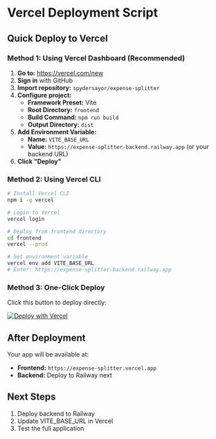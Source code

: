 # Vercel Deployment Script

## Quick Deploy to Vercel

### Method 1: Using Vercel Dashboard (Recommended)

1. **Go to:** https://vercel.com/new
2. **Sign in** with GitHub
3. **Import repository:** `spydersayor/expense-splitter`
4. **Configure project:**
   - **Framework Preset:** Vite
   - **Root Directory:** `frontend`
   - **Build Command:** `npm run build`
   - **Output Directory:** `dist`
5. **Add Environment Variable:**
   - **Name:** `VITE_BASE_URL`
   - **Value:** `https://expense-splitter-backend.railway.app` (or your backend URL)
6. **Click "Deploy"**

### Method 2: Using Vercel CLI

```bash
# Install Vercel CLI
npm i -g vercel

# Login to Vercel
vercel login

# Deploy from frontend directory
cd frontend
vercel --prod

# Set environment variable
vercel env add VITE_BASE_URL
# Enter: https://expense-splitter-backend.railway.app
```

### Method 3: One-Click Deploy

Click this button to deploy directly:

[![Deploy with Vercel](https://vercel.com/button)](https://vercel.com/new/clone?repository-url=https://github.com/spydersayor/expense-splitter&root-directory=frontend)

## After Deployment

Your app will be available at:
- **Frontend:** `https://expense-splitter.vercel.app`
- **Backend:** Deploy to Railway next

## Next Steps

1. Deploy backend to Railway
2. Update VITE_BASE_URL in Vercel
3. Test the full application
